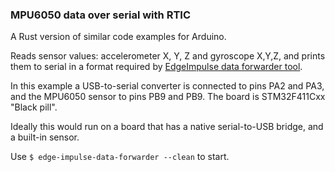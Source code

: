 ### MPU6050 data over serial with RTIC

A Rust version of similar code examples for Arduino.

Reads sensor values: accelerometer X, Y, Z and gyroscope X,Y,Z, and prints them to serial in a format required by [EdgeImpulse data forwarder tool](https://docs.edgeimpulse.com/docs/cli-data-forwarder). 

In this example a USB-to-serial converter is connected to pins PA2 and PA3, and the MPU6050 sensor to pins PB9 and PB9. The board is STM32F411Cxx "Black pill".

Ideally this would run on a board that has a native serial-to-USB bridge, and a built-in sensor. 

Use `$ edge-impulse-data-forwarder --clean` to start.



